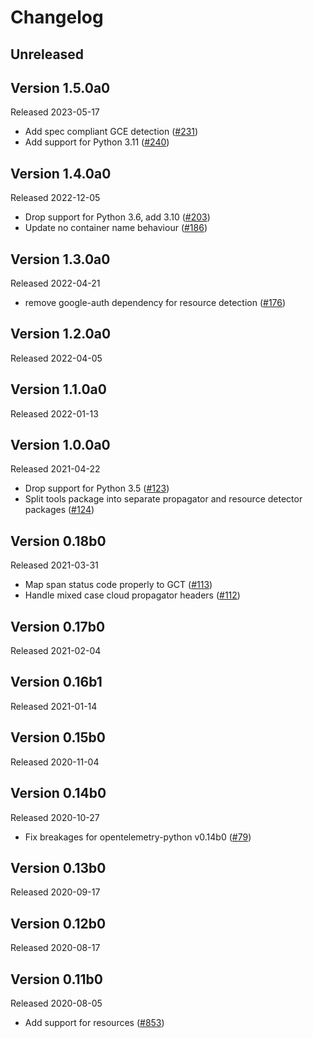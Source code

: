 # Changelog

## Unreleased

## Version 1.5.0a0

Released 2023-05-17

- Add spec compliant GCE detection
  ([#231](https://github.com/GoogleCloudPlatform/opentelemetry-operations-python/pull/231))
- Add support for Python 3.11
  ([#240](https://github.com/GoogleCloudPlatform/opentelemetry-operations-python/pull/240))

## Version 1.4.0a0

Released 2022-12-05

- Drop support for Python 3.6, add 3.10
  ([#203](https://github.com/GoogleCloudPlatform/opentelemetry-operations-python/pull/203))
- Update no container name behaviour
  ([#186](https://github.com/GoogleCloudPlatform/opentelemetry-operations-python/pull/186))

## Version 1.3.0a0

Released 2022-04-21

- remove google-auth dependency for resource detection
  ([#176](https://github.com/GoogleCloudPlatform/opentelemetry-operations-python/pull/176))

## Version 1.2.0a0

Released 2022-04-05

## Version 1.1.0a0

Released 2022-01-13

## Version 1.0.0a0

Released 2021-04-22

- Drop support for Python 3.5
  ([#123](https://github.com/GoogleCloudPlatform/opentelemetry-operations-python/pull/123))
- Split tools package into separate propagator and resource detector packages
  ([#124](https://github.com/GoogleCloudPlatform/opentelemetry-operations-python/pull/124))

## Version 0.18b0

Released 2021-03-31

- Map span status code properly to GCT
  ([#113](https://github.com/GoogleCloudPlatform/opentelemetry-operations-python/pull/113))
- Handle mixed case cloud propagator headers
  ([#112](https://github.com/GoogleCloudPlatform/opentelemetry-operations-python/pull/112))

## Version 0.17b0

Released 2021-02-04

## Version 0.16b1

Released 2021-01-14

## Version 0.15b0

Released 2020-11-04

## Version 0.14b0

Released 2020-10-27

- Fix breakages for opentelemetry-python v0.14b0
  ([#79](https://github.com/GoogleCloudPlatform/opentelemetry-operations-python/pull/79))

## Version 0.13b0

Released 2020-09-17

## Version 0.12b0

Released 2020-08-17

## Version 0.11b0

Released 2020-08-05

- Add support for resources
  ([#853](https://github.com/open-telemetry/opentelemetry-python/pull/853))
